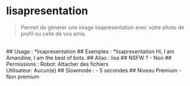 # lisapresentation

> Permet de générer une image lisapresentation avec votre photo de profil ou celle de vos amis.

<br>
## Usage :
*lisapresentation <votre message>
## Exemples :
*lisapresentation Hi, I am Amandine, I am the best of bots.
## Alias :
lisa
## NSFW ?
- Non
## Permissions :
Robot: Attacher des fichiers
<br>
Utilisateur: Aucun(e)
## Slowmode :
- 5 secondes
## Niveau Premium
- Non premium